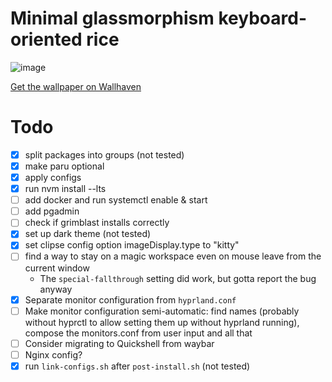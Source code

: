 # Minimal glassmorphism keyboard-oriented rice

![image](https://github.com/user-attachments/assets/cd87e1f8-baf1-4284-a340-a5b248a41791)

[Get the wallpaper on Wallhaven](https://wallhaven.cc/w/x11lko)

# Todo

- [x] split packages into groups (not tested)
- [x] make paru optional
- [x] apply configs
- [x] run nvm install --lts
- [ ] add docker and run systemctl enable & start
- [ ] add pgadmin
- [ ] check if grimblast installs correctly
- [x] set up dark theme (not tested)
- [x] set clipse config option imageDisplay.type to "kitty"
- [ ] find a way to stay on a magic workspace even on mouse leave from the current window
  - The `special-fallthrough` setting did work, but gotta report the bug anyway
- [x] Separate monitor configuration from `hyprland.conf`
- [ ] Make monitor configuration semi-automatic: find names (probably without hyprctl to allow setting them up without hyprland running), compose the monitors.conf from user input and all that
- [ ] Consider migrating to Quickshell from waybar
- [ ] Nginx config?
- [x] run `link-configs.sh` after `post-install.sh` (not tested)
